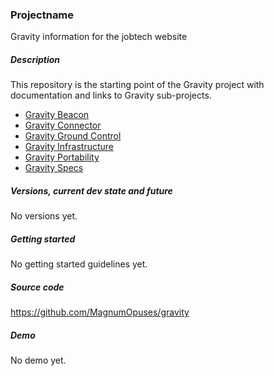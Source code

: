 ### Projectname

Gravity information for the jobtech website

##### Description

This repository is the starting point of the Gravity project with documentation and links to Gravity sub-projects.

* [Gravity Beacon](https://github.com/MagnumOpuses/gravity-beacon)
* [Gravity Connector](https://github.com/MagnumOpuses/gravity-connector)
* [Gravity Ground Control](https://github.com/MagnumOpuses/gravity-ground-control)
* [Gravity Infrastructure](https://github.com/MagnumOpuses/gravity-infrastructure)
* [Gravity Portability](https://github.com/MagnumOpuses/gravity-portability)
* [Gravity Specs](https://github.com/MagnumOpuses/gravity-specs)

##### Versions, current dev state and future

No versions yet.

##### Getting started

No getting started guidelines yet.

##### Source code

https://github.com/MagnumOpuses/gravity

##### Demo

No demo yet.
